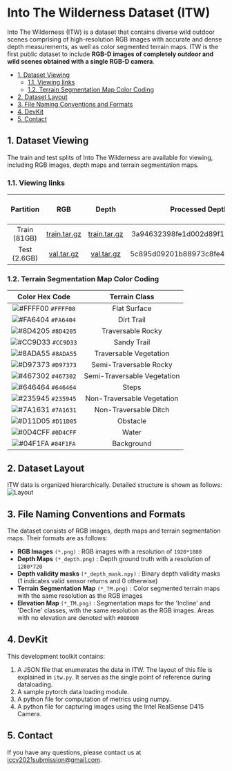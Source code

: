 # Into The Wilderness Dataset (ITW)
Into The Wilderness (ITW) is a dataset that contains diverse wild outdoor scenes comprising of high-resolution RGB images with accurate and dense depth measurements, as well as color segmented terrain maps. ITW is the first public dataset to include **RGB-D images of completely outdoor and wild scenes obtained with a single RGB-D camera**.

- [1. Dataset Viewing](#1-dataset-viewing)
  - [1.1. Viewing links](#11-viewing-links)
  - [1.2. Terrain Segmentation Map Color Coding](#12-terrain-segmentation-map-color-coding)
- [2. Dataset Layout](#2-dataset-layout)
- [3. File Naming Conventions and Formats](#3-file-naming-conventions-and-formats)
- [4. DevKit](#4-devkit)
- [5. Contact](#5-contact)

## 1. Dataset Viewing

The train and test splits of Into The Wilderness are available for viewing, including RGB images, depth maps and terrain segmentation maps.

### 1.1. Viewing links


|     Partition      |                     RGB                      | Depth                                               |             Processed Depth             | Terrain Segmented Maps |
| :----------------: | :------------------------------------------: | :-------------------------------------------------: | :-------------------------------------: | :------------: |
|    Train (81GB)    | [train.tar.gz](http://diode-dataset.s3.amazonaws.com/train.tar.gz) | [train.tar.gz](https://pan.baidu.com/s/1Ga9v6jVzyxfu1TUWJzo7mA) | 3a94632398fe1d002d89f11743f748b1 | [train.tar.gz](http://diode-dataset.s3.amazonaws.com/train.tar.gz) |
| Test (2.6GB) | [val.tar.gz](http://diode-dataset.s3.amazonaws.com/val.tar.gz) | [val.tar.gz](https://pan.baidu.com/s/18IoX7f9W3F7acP0hjl7NSA) | 5c895d09201b88973c8fe4552a67dd85 | [train.tar.gz](http://diode-dataset.s3.amazonaws.com/train.tar.gz) |

### 1.2. Terrain Segmentation Map Color Coding

| Color Hex Code | Terrain Class |
| :-: | :-: |
| ![#FFFF00](https://via.placeholder.com/15/FFFF00/000000?text=+) `#FFFF00` | Flat Surface |  
| ![#FA6404](https://via.placeholder.com/15/FA6404/000000?text=+) `#FA6404` | Dirt Trail |  
| ![#8D4205](https://via.placeholder.com/15/8D4205/000000?text=+) `#8D4205` | Traversable Rocky |  
| ![#CC9D33](https://via.placeholder.com/15/CC9D33/000000?text=+) `#CC9D33` | Sandy Trail |  
| ![#8ADA55](https://via.placeholder.com/15/8ADA55/000000?text=+) `#8ADA55` | Traversable Vegetation |  
| ![#D97373](https://via.placeholder.com/15/D97373/000000?text=+) `#D97373` | Semi-Traversable Rocky |  
| ![#467302](https://via.placeholder.com/15/467302/000000?text=+) `#467302` | Semi-Traversable Vegetation |  
| ![#646464](https://via.placeholder.com/15/646464/000000?text=+) `#646464` | Steps |  
| ![#235945](https://via.placeholder.com/15/235945/000000?text=+) `#235945` | Non-Traversable Vegetation |  
| ![#7A1631](https://via.placeholder.com/15/7A1631/000000?text=+) `#7A1631` | Non-Traversable Ditch |  
| ![#D11D05](https://via.placeholder.com/15/D11D05/000000?text=+) `#D11D05` | Obstacle |  
| ![#0D4CFF](https://via.placeholder.com/15/0D4CFF/000000?text=+) `#0D4CFF` | Water |  
| ![#04F1FA](https://via.placeholder.com/15/04F1FA/000000?text=+) `#04F1FA` | Background |  


## 2. Dataset Layout
ITW data is organized hierarchically. Detailed structure is shown as follows:
![Layout](dataset_layout.png)

## 3. File Naming Conventions and Formats
The dataset consists of RGB images, depth maps and terrain segmentation maps. Their formats are as follows:
- **RGB Images** `(*.png)` : RGB images with a resolution of `1920*1080`
- **Depth Maps** `(*_depth.png)` : Depth ground truth with a resolution of `1280*720`
- **Depth validity masks** `(*_depth_mask.npy)` : Binary depth validity masks (1 indicates valid sensor returns and 0 otherwise)
- **Terrain Segmentation Map** `(*_TM.png)` : Color segmented terrain maps with the same resolution as the RGB images
- **Elevation Map** `(*_TM.png)` : Segmentation maps for the 'Incline' and 'Decline' classes, with the same resolution as the RGB images. Areas with no elevation are denoted with `#000000`

## 4. DevKit
This development toolkit contains:
1. A JSON file that enumerates the data in ITW. The layout of this file is explained in `itw.py`. It serves as the single point of reference during dataloading.
2. A sample pytorch data loading module.
3. A python file for computation of metrics using numpy.
4. A python file for capturing images using the Intel RealSense D415 Camera.

## 5. Contact
If you have any questions, please contact us at [iccv2021submission@gmail.com](iccv2021submission@gmail.com).
